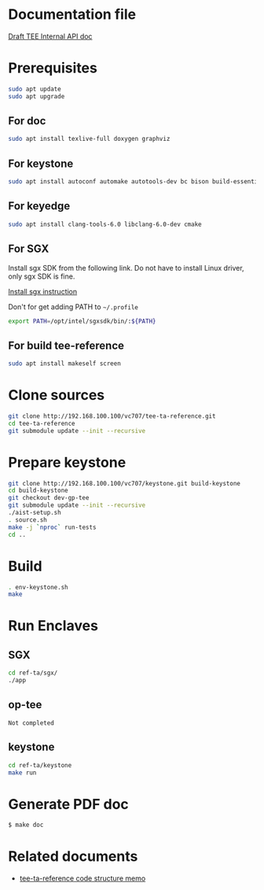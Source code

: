 # Documentation file

   [Draft TEE Internal API doc](./tee-internal-doc-draft.pdf)

# Prerequisites

```sh
sudo apt update
sudo apt upgrade
```

## For doc
```sh
sudo apt install texlive-full doxygen graphviz

```

## For keystone
```sh
sudo apt install autoconf automake autotools-dev bc bison build-essential curl expat libexpat1-dev flex gawk gcc git gperf libgmp-dev libmpc-dev libmpfr-dev libtool texinfo tmux patchutils zlib1g-dev wget bzip2 patch vim-common lbzip2 python pkg-config libglib2.0-dev libpixman-1-dev device-tree-compiler expect
```

## For keyedge
```sh
sudo apt install clang-tools-6.0 libclang-6.0-dev cmake
```

## For SGX
Install sgx SDK from the following link. Do not have to install Linux driver, only sgx SDK is fine.

[Install sgx instruction](http://192.168.100.100/vc707/docs/blob/master/intel-sgx-remote-attestation-sample.md)

Don't for get adding PATH to `~/.profile`
```sh
export PATH=/opt/intel/sgxsdk/bin/:${PATH}
```


## For build tee-reference
```sh
sudo apt install makeself screen
```

# Clone sources
```sh
git clone http://192.168.100.100/vc707/tee-ta-reference.git
cd tee-ta-reference
git submodule update --init --recursive
```

# Prepare keystone
```sh
git clone http://192.168.100.100/vc707/keystone.git build-keystone
cd build-keystone
git checkout dev-gp-tee
git submodule update --init --recursive
./aist-setup.sh
. source.sh
make -j `nproc` run-tests
cd ..
```

# Build

```sh
. env-keystone.sh
make
```

# Run Enclaves

## SGX

```sh
cd ref-ta/sgx/
./app
```

## op-tee

`Not completed`

## keystone

```sh
cd ref-ta/keystone
make run
```

# Generate PDF doc

```sh
$ make doc
```

# Related documents

* [tee-ta-reference code structure memo](http://192.168.100.100/vc707/junkyard/tee-ta-reference-memo.md)